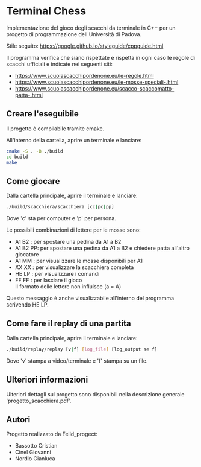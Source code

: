 # Terminal Chess

Implementazione del gioco degli scacchi da terminale in C++ per un progetto di programmazione dell'Università di Padova.

Stile seguito: https://google.github.io/styleguide/cppguide.html

Il programma verifica che siano rispettate e rispetta in ogni caso le regole di scacchi ufficiali e indicate nei seguenti siti:
- https://www.scuolascacchipordenone.eu/le-regole.html 
- https://www.scuolascacchipordenone.eu/le-mosse-speciali-.html
- https://www.scuolascacchipordenone.eu/scacco-scaccomatto-patta-.html

## Creare l'eseguibile
Il progetto è compilabile tramite cmake.

All'interno della cartella, aprire un terminale e lanciare:
```sh
cmake -S . -B ./build
cd build
make
```

## Come giocare
Dalla cartella principale, aprire il terminale e lanciare:
```sh
./build/scacchiera/scacchiera [cc|pc|pp]
```
Dove 'c' sta per computer e 'p' per persona.

Le possibili combinazioni di lettere per le mosse sono:
- A1 B2 : per spostare una pedina da A1 a B2           
- A1 B2 PP: per spostare una pedina da A1 a B2 e chiedere patta all'altro giocatore       
- A1 MM : per visualizzare le mosse disponibili per A1 
- XX XX : per visualizzare la scacchiera completa      
- HE LP : per visualizzare i comandi                   
- FF FF : per lasciare il gioco                        
Il formato delle lettere non influisce (a = A)

Questo messaggio è anche visualizzabile all'interno del programma scrivendo HE LP.

## Come fare il replay di una partita
Dalla cartella principale, aprire il terminale e lanciare:
```sh
./build/replay/replay [v|f] [log_file] [log_output se f]
```
Dove 'v' stampa a video/terminale e 'f' stampa su un file.

## Ulteriori informazioni

Ulteriori dettagli sul progetto sono disponibili nella descrizione generale 'progetto_scacchiera.pdf'.

## Autori

Progetto realizzato da Feild_progect:
- Bassotto Cristian
- Cinel Giovanni
- Nordio Gianluca
